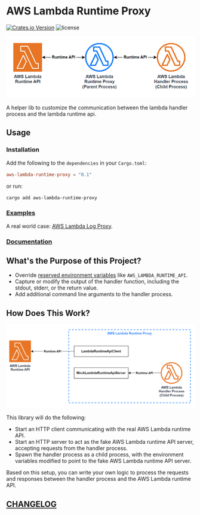 # AWS Lambda Runtime Proxy

[![Crates.io Version](https://img.shields.io/crates/v/aws-lambda-runtime-proxy?style=flat-square)](https://crates.io/crates/aws-lambda-runtime-proxy)
![license](https://img.shields.io/github/license/DiscreteTom/aws-lambda-runtime-proxy?style=flat-square)

![overview](./img/overview.png)

A helper lib to customize the communication between the lambda handler process and the lambda runtime api.

## Usage

### Installation

Add the following to the `dependencies` in your `Cargo.toml`:

```toml
aws-lambda-runtime-proxy = "0.1"
```

or run:

```bash
cargo add aws-lambda-runtime-proxy
```

### [Examples](./examples)

A real world case: [AWS Lambda Log Proxy](https://github.com/DiscreteTom/aws-lambda-log-proxy).

### [Documentation](https://docs.rs/aws-lambda-runtime-proxy/)

## What's the Purpose of this Project?

- Override [reserved environment variables](https://docs.aws.amazon.com/lambda/latest/dg/configuration-envvars.html#configuration-envvars-runtime) like `AWS_LAMBDA_RUNTIME_API`.
- Capture or modify the output of the handler function, including the stdout, stderr, or the return value.
- Add additional command line arguments to the handler process.

## How Does This Work?

![proxy](./img/proxy.png)

This library will do the following:

- Start an HTTP client communicating with the real AWS Lambda runtime API.
- Start an HTTP server to act as the fake AWS Lambda runtime API server, accepting requests from the handler process.
- Spawn the handler process as a child process, with the environment variables modified to point to the fake AWS Lambda runtime API server.

Based on this setup, you can write your own logic to process the requests and responses between the handler process and the AWS Lambda runtime API.

## [CHANGELOG](./CHANGELOG.md)
